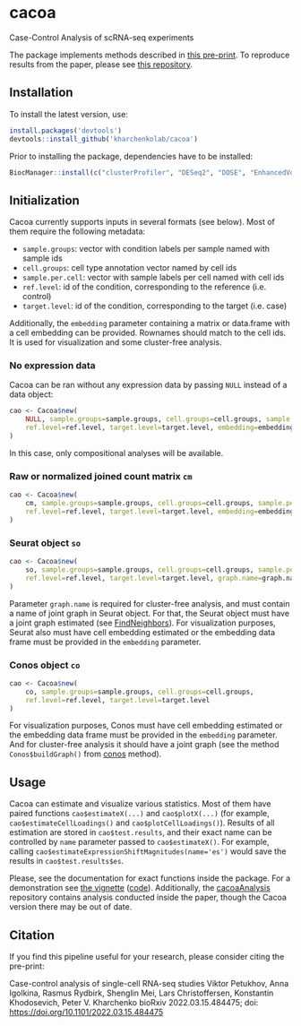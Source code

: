 [![<kharchenkolab>](https://circleci.com/gh/kharchenkolab/cacoa.svg?style=svg)](https://app.circleci.com/pipelines/github/kharchenkolab/cacoa)


# cacoa

Case-Control Analysis of scRNA-seq experiments

The package implements methods described in [this pre-print](https://doi.org/10.1101/2022.03.15.484475). 
To reproduce results from the paper, please see [this repository](https://github.com/kharchenkolab/cacoaAnalysis).

## Installation

To install the latest version, use:

```r
install.packages('devtools')
devtools::install_github('kharchenkolab/cacoa')
```

Prior to installing the package, dependencies have to be installed:

```r
BiocManager::install(c("clusterProfiler", "DESeq2", "DOSE", "EnhancedVolcano", "enrichplot", "fabia", "GOfuncR", "Rgraphviz"))
```

## Initialization

Cacoa currently supports inputs in several formats (see below). Most of them require the following metadata:

- `sample.groups`: vector with condition labels per sample named with sample ids
- `cell.groups`: cell type annotation vector named by cell ids
- `sample.per.cell`: vector with sample labels per cell named with cell ids
- `ref.level`: id of the condition, corresponding to the reference (i.e. control)
- `target.level`: id of the condition, corresponding to the target (i.e. case)

Additionally, the `embedding` parameter containing a matrix or data.frame with a cell embedding can be provided. Rownames should match to the cell ids. 
It is used for visualization and some cluster-free analysis.

### No expression data

Cacoa can be ran without any expression data by passing `NULL` instead of a data object:

```r
cao <- Cacoa$new(
    NULL, sample.groups=sample.groups, cell.groups=cell.groups, sample.per.cell=sample.per.cell, 
    ref.level=ref.level, target.level=target.level, embedding=embedding
)
```

In this case, only compositional analyses will be available.

### Raw or normalized joined count matrix `cm`

```r
cao <- Cacoa$new(
    cm, sample.groups=sample.groups, cell.groups=cell.groups, sample.per.cell=sample.per.cell, 
    ref.level=ref.level, target.level=target.level, embedding=embedding
)
```

### Seurat object `so`

```r
cao <- Cacoa$new(
    so, sample.groups=sample.groups, cell.groups=cell.groups, sample.per.cell=sample.per.cell, 
    ref.level=ref.level, target.level=target.level, graph.name=graph.name, data.slot='data'
)
```

Parameter `graph.name` is required for cluster-free analysis, and must contain a name of joint graph in Seurat object. For that, the Seurat object must have a joint graph estimated (see [FindNeighbors](https://satijalab.org/seurat/reference/findneighbors)). For visualization purposes, Seurat also must have cell embedding estimated or the embedding data frame must be provided in the `embedding` parameter.

### Conos object `co`

```r
cao <- Cacoa$new(
    co, sample.groups=sample.groups, cell.groups=cell.groups, 
    ref.level=ref.level, target.level=target.level
)
```

For visualization purposes, Conos must have cell embedding estimated or the embedding data frame must be provided in the `embedding` parameter. And for cluster-free analysis it should have a joint graph (see the method `Conos$buildGraph()` from [conos](https://CRAN.R-project.org/package=conos) method).

## Usage

Cacoa can estimate and visualize various statistics. Most of them have paired functions `cao$estimateX(...)` and `cao$plotX(...)` (for example, `cao$estimateCellLoadings()` and `cao$plotCellLoadings()`). Results of all estimation are stored in `cao$test.results`, and their exact name can be controlled by `name` parameter passed to `cao$estimateX()`. For example, calling `cao$estimateExpressionShiftMagnitudes(name='es')` would save the results in `cao$test.results$es`.

Please, see the documentation for exact functions inside the package. For a demonstration see [the vignette](http://pklab.med.harvard.edu/viktor/cacoa/walkthrough_short.html) ([code](https://github.com/kharchenkolab/cacoa/blob/main/vignettes/walkthrough_short.Rmd)). Additionally, the [cacoaAnalysis](https://github.com/kharchenkolab/cacoaAnalysis/) repository contains analysis conducted inside the paper, though the Cacoa version there may be out of date.

## Citation

If you find this pipeline useful for your research, please consider citing the pre-print:

Case-control analysis of single-cell RNA-seq studies
Viktor Petukhov, Anna Igolkina, Rasmus Rydbirk, Shenglin Mei, Lars Christoffersen, Konstantin Khodosevich, Peter V. Kharchenko
bioRxiv 2022.03.15.484475; doi: https://doi.org/10.1101/2022.03.15.484475
